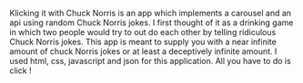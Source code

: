 Klicking it with Chuck Norris  is an app which implements a carousel  and an api using random Chuck Norris jokes. I first thought of it as a drinking game in which  two people would  try to out do each other by telling ridiculous Chuck Norris jokes. This app is meant to supply you with a near infinite amount of chuck Norris jokes or at least a deceptively infinite amount.  I used html, css, javascript and json for this application.    All you have to do is click !
